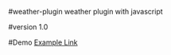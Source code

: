 #weather-plugin
weather plugin with javascript 

#version 
1.0

#Demo
[Example Link](http://www.jaskaranjitsingh.com/weather-plugin)

